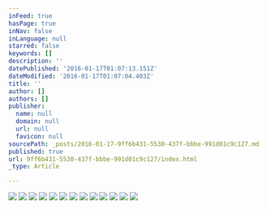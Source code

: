 ```yaml
---
inFeed: true
hasPage: true
inNav: false
inLanguage: null
starred: false
keywords: []
description: ''
datePublished: '2016-01-17T01:07:13.151Z'
dateModified: '2016-01-17T01:07:04.403Z'
title: ''
author: []
authors: []
publisher:
  name: null
  domain: null
  url: null
  favicon: null
sourcePath: _posts/2016-01-17-9ff6b431-5530-437f-bbbe-991d01c9c127.md
published: true
url: 9ff6b431-5530-437f-bbbe-991d01c9c127/index.html
_type: Article

---
```

![](https://the-grid-user-content.s3-us-west-2.amazonaws.com/497aad2b-79fa-4085-8705-c8c3708abf0b.jpg)
![](https://the-grid-user-content.s3-us-west-2.amazonaws.com/bd4b146e-af78-4320-8bbb-8b3d43a01e9d.jpg)
![](https://the-grid-user-content.s3-us-west-2.amazonaws.com/3454db5e-dd7c-435e-a307-d40d4261070c.jpg)
![](https://the-grid-user-content.s3-us-west-2.amazonaws.com/e303d732-401f-41ec-9a6d-341bc180c237.jpg)
![](https://the-grid-user-content.s3-us-west-2.amazonaws.com/af39f8fd-3098-4b9e-a801-c43679f5844f.jpg)
![](https://the-grid-user-content.s3-us-west-2.amazonaws.com/b5d3088b-018d-458c-97d2-37de02ac3ce2.jpg)
![](https://the-grid-user-content.s3-us-west-2.amazonaws.com/e1113dcc-84a3-4f9b-adb9-ef797a901410.jpg)
![](https://the-grid-user-content.s3-us-west-2.amazonaws.com/3baf6bcf-10e8-49e2-896e-6108a5aae444.jpg)
![](https://the-grid-user-content.s3-us-west-2.amazonaws.com/dc30cba1-e4c9-41a5-9880-609e6bfb8f8e.jpg)
![](https://the-grid-user-content.s3-us-west-2.amazonaws.com/19486d05-c3b9-4556-838d-fd99e320136d.jpg)
![](https://the-grid-user-content.s3-us-west-2.amazonaws.com/0fd9e46f-f628-4ed2-b202-2161a5079cf5.jpg)
![](https://the-grid-user-content.s3-us-west-2.amazonaws.com/46d28260-0692-4572-b14a-a0f14926b9ae.jpg)
![](https://the-grid-user-content.s3-us-west-2.amazonaws.com/97ee5c90-6c60-45c5-a84a-dfa1cfbabfee.jpg)